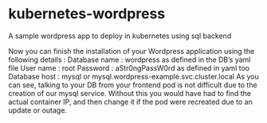 # kubernetes-wordpress
A sample wordpress app to deploy in kubernetes using sql backend

Now you can finish the installation of your Wordpress application using the following details :
Database name : wordpress as defined in the DB’s yaml file
User name : root
Password : aStr0ngPassW0rd as defined in yaml too
Database host : mysql or mysql.wordpress-example.svc.cluster.local
As you can see, talking to your DB from your frontend pod is not difficult due to the creation of our mysql service. Without this you would have had to find the actual container IP, and then change it if the pod were recreated due to an update or outage.
